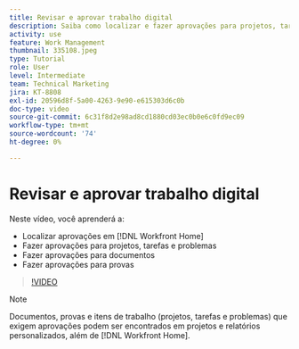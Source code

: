 ```yaml
---
title: Revisar e aprovar trabalho digital
description: Saiba como localizar e fazer aprovações para projetos, tarefas, problemas, documentos e provas no [!DNL Workfront Home].
activity: use
feature: Work Management
thumbnail: 335108.jpeg
type: Tutorial
role: User
level: Intermediate
team: Technical Marketing
jira: KT-8808
exl-id: 20596d8f-5a00-4263-9e90-e615303d6c0b
doc-type: video
source-git-commit: 6c31f8d2e98ad8cd1880cd03ec0b0e6c0fd9ec09
workflow-type: tm+mt
source-wordcount: '74'
ht-degree: 0%

---
```


# Revisar e aprovar trabalho digital

Neste vídeo, você aprenderá a:

* Localizar aprovações em [!DNL Workfront Home]
* Fazer aprovações para projetos, tarefas e problemas
* Fazer aprovações para documentos
* Fazer aprovações para provas

>[!VIDEO](https://video.tv.adobe.com/v/335108/?quality=12&learn=on)


>[!NOTE]
>
>Documentos, provas e itens de trabalho (projetos, tarefas e problemas) que exigem aprovações podem ser encontrados em projetos e relatórios personalizados, além de [!DNL Workfront Home].



<!---
learn more URLS
Approving work
Home area for Reviewers
Guides
Home overview for Reviewers
Issue page overview
--->
